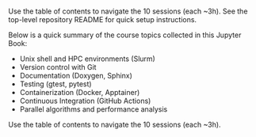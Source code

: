 ```{include} ../README.md
```

Use the table of contents to navigate the 10 sessions (each ~3h). See the top-level repository README for quick setup instructions.

Below is a quick summary of the course topics collected in this Jupyter Book:

- Unix shell and HPC environments (Slurm)
- Version control with Git
- Documentation (Doxygen, Sphinx)
- Testing (gtest, pytest)
- Containerization (Docker, Apptainer)
- Continuous Integration (GitHub Actions)
- Parallel algorithms and performance analysis

Use the table of contents to navigate the 10 sessions (each ~3h).
